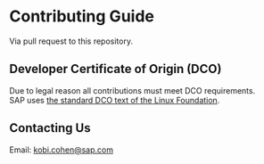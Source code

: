 # Contributing Guide
Via pull request to this repository.

## Developer Certificate of Origin (DCO)

Due to legal reason all contributions must meet DCO requirements.  
SAP uses [the standard DCO text of the Linux Foundation](https://developercertificate.org/).

## Contacting Us
Email: kobi.cohen@sap.com
